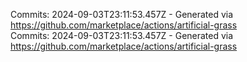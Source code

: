 Commits: 2024-09-03T23:11:53.457Z - Generated via https://github.com/marketplace/actions/artificial-grass
<br>
Commits: 2024-09-03T23:11:53.457Z - Generated via https://github.com/marketplace/actions/artificial-grass
<br>
